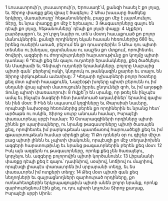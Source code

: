 1 Լուսաւորուի՛ր, լուսաւորուի՛ր, Երուսաղէ՛մ,
քանզի հասել է քո լոյսը,
եւ Տիրոջ փառքը քեզ վրայ է ծագելու:
2 Ահա խաւարը ծածկեց երկիրը,
մառախուղը՝ հեթանոսներին,
բայց քո մէջ է յայտնուելու Տէրը,
եւ նրա փառքը քո մէջ է երեւալու:
3 Թագաւորները գալու են դէպի քո լոյսը,
հեթանոսները՝ դէպի քո լոյսի փայլը:
4 Աչքերդ բարձրացրո՛ւ եւ շո՛ւրջդ նայիր
ու տե՛ս մօտդ հաւաքուած քո բոլոր մանուկներին.
քանզի որդիներդ եկան հասան հեռուներից
680 եւ, իրենց ուսերին առած, բերում են քո դուստրերին:
5 Ահա դու պիտի տեսնես ու խնդաս,
զարմանաս ու ապշես քո մտքում,
որովհետեւ ծովերի, ազգերի ու ժողովուրդների հարստութիւնը
քո կողմը պիտի դառնայ:
6 Դէպի քեզ են գալու ուղտերի երամակները,
քեզ ծածկելու են Մադիամի եւ Գեփայի ուղտերի երամակները.
բոլորը Սաբայից պիտի գան՝
բերելով ոսկի, կնդրուկ ու թանկագին քարեր
եւ տալու են Տիրոջ փրկութեան աւետիսը:
7 Կեդարի ոչխարների բոլոր հօտերը քեզ մօտ պիտի հաւաքուեն,
Նաբէօթի խոյերը պիտի բերուեն
ու իմ սեղանի վրայ պիտի մատուցուեն իբրեւ ընդունելի զոհ,
եւ իմ աղօթքի Տունը պիտի փառաւորուի:
8 Ովքե՞ր են սրանք, որ թռել են ինչպէս ամպ
եւ ինչպէս ձագերի հետ խառնուած աղաւնիներ՝
երամով գալիս են ինձ մօտ:
9 Ինձ են սպասում կղզիները եւ Թարսիսի նաւերը,
որպէսզի նախօրօք հեռուներից բերեն քո որդիներին
եւ նրանց հետ՝ արծաթն ու ոսկին,
Տիրոջ սուրբ անուան համար,
Իսրայէլի փառաւորեալ սրբի համար:
10 Օտարազգիների որդիները պիտի շինեն քո պարիսպները,
ու նրանց թագաւորները պիտի ծառայեն քեզ,
որովհետեւ իմ բարկութեան պատճառով հարուածեցի քեզ
եւ իմ գթասրտութեան համար սիրեցի քեզ:
11 Քո դռներն օր ու գիշեր միշտ բաց պիտի լինեն եւ չպիտի փակուեն,
որպէսզի քո մէջ տեղափոխեն ազգերի հարստութիւնը
եւ նրանց թագաւորներին բերեն քեզ մօտ:
12 Իսկ այն ազգերն ու թագաւորները,
որոնք քեզ չեն ծառայելու,
կորչելու են.
ազգերը բոլորովին պիտի կործանուեն:
13 Լիբանանի փառքը դէպի քեզ է գալու՝
դափնիով, սօսիով, նոճիով ու մայրիով,
որպէսզի լիապէս փառաւորեն իմ սրբարանի տեղը,
եւ ես փառաւորեմ իմ ոտքերի տեղը:
14 Քեզ մօտ պիտի գան քեզ նեղողների եւ զայրացնողների զարհուրած որդիները,
քո ոտնահետքերին երկրպագութիւն պիտի անեն բոլոր նրանք,
որոնք զարհուրեցնում էին քեզ,
ու դու պիտի կոչուես Տիրոջ քաղաք,
Իսրայէլի սրբի Սիոն:
